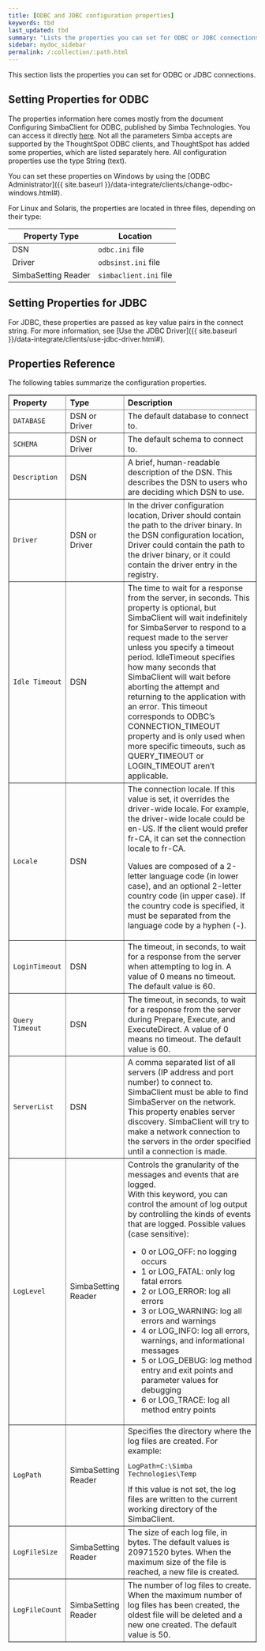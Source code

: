 ```yaml
---
title: [ODBC and JDBC configuration properties]
keywords: tbd
last_updated: tbd
summary: "Lists the properties you can set for ODBC or JDBC connections"
sidebar: mydoc_sidebar
permalink: /:collection/:path.html
---
```

This section lists the properties you can set for ODBC or JDBC connections.

## Setting Properties for ODBC

The properties information here comes mostly from the document Configuring SimbaClient for ODBC, published by Simba Technologies. You can access it directly [here](https://goo.gl/ykZMSZ). Not all the parameters Simba accepts are supported by the ThoughtSpot ODBC clients, and ThoughtSpot has added some properties, which are listed separately here. All configuration properties use the type String (text).

You can set these properties on Windows by using the [ODBC Administrator]({{ site.baseurl }}/data-integrate/clients/change-odbc-windows.html#).

For Linux and Solaris, the properties are located in three files, depending on their type:

|Property Type|Location|
|-------------|--------|
|DSN|`odbc.ini` file|
|Driver|`odbsinst.ini` file|
|SimbaSetting Reader|`simbaclient.ini` file|

## Setting Properties for JDBC

For JDBC, these properties are passed as key value pairs in the connect string. For more information, see [Use the JDBC Driver]({{ site.baseurl }}/data-integrate/clients/use-jdbc-driver.html#).

## Properties Reference

The following tables summarize the configuration properties.

<table cellpadding="4" cellspacing="0" summary="" id="reference_h2b_cwk_vw__table_ok1_434_vw" class="table" frame="border" border="1" rules="all">
   <colgroup>
      <col style="width:15%"/>
      <col style="width:15%"/>
      <col style="width:70%"/>
   </colgroup>
   <thead class="thead" style="text-align:left;">
      <tr>
         <th>Property</th>
         <th>Type</th>
         <th>Description</th>
      </tr>
   </thead>
   <tbody class="tbody">
      <tr>
         <td><code>DATABASE</code></td>
         <td>DSN or Driver</td>
         <td>The default database to connect to.</td>
      </tr>
      <tr>
         <td><code>SCHEMA</code></td>
         <td>DSN or Driver</td>
         <td>The default schema to connect to.</td>
      </tr>
      <tr>
         <td><code>Description</code></td>
         <td>DSN</td>
         <td>A brief, human-readable description of the DSN. This describes the DSN to users
            who are deciding which DSN to use.
         </td>
      </tr>
      <tr>
         <td><code>Driver</code></td>
         <td>DSN or Driver</td>
         <td>In the driver configuration location, Driver should contain the path to the
            driver binary. In the DSN configuration location, Driver could contain the path to
            the driver binary, or it could contain the driver entry in the registry.
         </td>
      </tr>
      <tr>
         <td><code>Idle Timeout</code></td>
         <td>DSN</td>
         <td>The time to wait for a response from the server, in seconds. This property is
            optional, but SimbaClient will wait indefinitely for SimbaServer to respond to a
            request made to the server unless you specify a timeout period. IdleTimeout
            specifies how many seconds that SimbaClient will wait before aborting the attempt
            and returning to the application with an error. This timeout corresponds to ODBC’s
            CONNECTION_TIMEOUT property and is only used when more specific timeouts, such as
            QUERY_TIMEOUT or LOGIN_TIMEOUT aren’t applicable.
         </td>
      </tr>
      <tr>
         <td><code>Locale</code></td>
         <td>DSN</td>
         <td>
            The connection locale. If this value is set, it overrides the driver-wide
            locale. For example, the driver-wide locale could be en-US. If the client would
            prefer fr-CA, it can set the connection locale to fr-CA.
            <p class="p">Values are composed of a
               2-letter language code (in lower case), and an optional 2-letter country code (in
               upper case). If the country code is specified, it must be separated from the
               language code by a hyphen (-).
            </p>
         </td>
      </tr>
      <tr>
         <td><code>LoginTimeout</code></td>
         <td>DSN</td>
         <td>The timeout, in seconds, to wait for a response from the server when attempting
            to log in. A value of 0 means no timeout. The default value is 60.
         </td>
      </tr>
      <tr>
         <td><code>Query Timeout</code></td>
         <td>DSN</td>
         <td>The timeout, in seconds, to wait for a response from the server during Prepare,
            Execute, and ExecuteDirect. A value of 0 means no timeout. The default value is
            60.
         </td>
      </tr>
      <tr>
         <td><code>ServerList</code></td>
         <td>DSN</td>
         <td>A comma separated list of all servers (IP address and port number) to connect
            to. SimbaClient must be able to find SimbaServer on the network. This property
            enables server discovery. SimbaClient will try to make a network connection to the
            servers in the order specified until a connection is made.
         </td>
      </tr>
      <tr>
         <td><code>LogLevel</code></td>
         <td>SimbaSetting Reader</td>
         <td>
            Controls the granularity of the messages and events that are logged.
            <div class="p" id="reference_h2b_cwk_vw__p_gcc_gq4_vw">
               With this keyword, you can control the amount of log output by
               controlling the kinds of events that are logged. Possible values (case sensitive):
               <ul class="ul" id="reference_h2b_cwk_vw__ul_hlw_gq4_vw">
                  <li class="li">0 or LOG_OFF: no logging occurs</li>
                  <li class="li">1 or LOG_FATAL: only log fatal errors</li>
                  <li class="li">2 or LOG_ERROR: log all errors</li>
                  <li class="li">3 or LOG_WARNING: log all errors and warnings</li>
                  <li class="li">4 or LOG_INFO: log all errors, warnings, and informational messages</li>
                  <li class="li">5 or LOG_DEBUG: log method entry and exit points and parameter values for
                     debugging
                  </li>
                  <li class="li">6 or LOG_TRACE: log all method entry points</li>
               </ul>
            </div>
         </td>
      </tr>
      <tr>
         <td><code>LogPath</code></td>
         <td>SimbaSetting Reader</td>
         <td>
            Specifies the directory where the log files are created. For
            example:
            <pre class="pre codeblock"><code>LogPath=C:\Simba Technologies\Temp</code></pre>
            If this value is
            not set, the log files are written to the current working directory of the
            SimbaClient.
         </td>
      </tr>
      <tr>
         <td><code>LogFileSize</code></td>
         <td>SimbaSetting Reader</td>
         <td>The size of each log file, in bytes. The default values is 20971520 bytes. When
            the maximum size of the file is reached, a new file is created.
         </td>
      </tr>
      <tr>
         <td><code>LogFileCount</code></td>
         <td>SimbaSetting Reader</td>
         <td>The number of log files to create. When the maximum
            number of log files has been created, the oldest file will be deleted and a new one
            created. The default value is 50.
         </td>
      </tr>
   </tbody>
</table>
